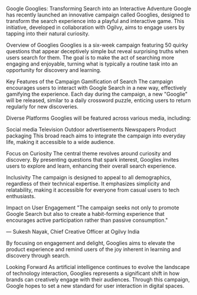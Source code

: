 Google Googlies: Transforming Search into an Interactive Adventure
Google has recently launched an innovative campaign called Googlies, designed to transform the search experience into a playful and interactive game. This initiative, developed in collaboration with Ogilvy, aims to engage users by tapping into their natural curiosity.

Overview of Googlies
Googlies is a six-week campaign featuring 50 quirky questions that appear deceptively simple but reveal surprising truths when users search for them. The goal is to make the act of searching more engaging and enjoyable, turning what is typically a routine task into an opportunity for discovery and learning.

Key Features of the Campaign
Gamification of Search
The campaign encourages users to interact with Google Search in a new way, effectively gamifying the experience. Each day during the campaign, a new "Googlie" will be released, similar to a daily crossword puzzle, enticing users to return regularly for new discoveries.

Diverse Platforms
Googlies will be featured across various media, including:

Social media
Television
Outdoor advertisements
Newspapers
Product packaging
This broad reach aims to integrate the campaign into everyday life, making it accessible to a wide audience.

Focus on Curiosity
The central theme revolves around curiosity and discovery. By presenting questions that spark interest, Googlies invites users to explore and learn, enhancing their overall search experience.

Inclusivity
The campaign is designed to appeal to all demographics, regardless of their technical expertise. It emphasizes simplicity and relatability, making it accessible for everyone from casual users to tech enthusiasts.

Impact on User Engagement
"The campaign seeks not only to promote Google Search but also to create a habit-forming experience that encourages active participation rather than passive consumption."

— Sukesh Nayak, Chief Creative Officer at Ogilvy India

By focusing on engagement and delight, Googlies aims to elevate the product experience and remind users of the joy inherent in learning and discovery through search.

Looking Forward
As artificial intelligence continues to evolve the landscape of technology interaction, Googlies represents a significant shift in how brands can creatively engage with their audiences. Through this campaign, Google hopes to set a new standard for user interaction in digital spaces.

